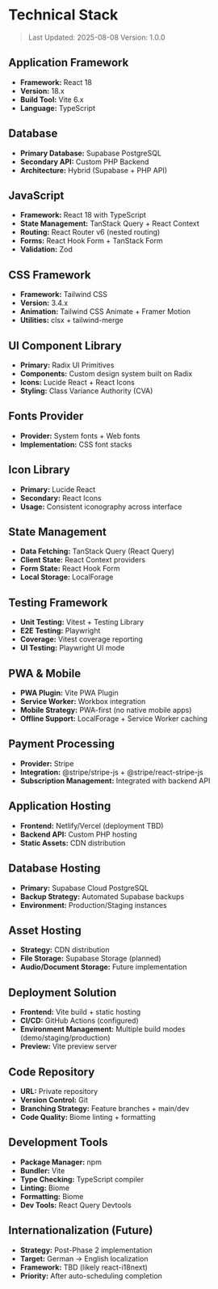 # Technical Stack

> Last Updated: 2025-08-08
> Version: 1.0.0

## Application Framework

- **Framework:** React 18
- **Version:** 18.x
- **Build Tool:** Vite 6.x
- **Language:** TypeScript

## Database

- **Primary Database:** Supabase PostgreSQL
- **Secondary API:** Custom PHP Backend
- **Architecture:** Hybrid (Supabase + PHP API)

## JavaScript

- **Framework:** React 18 with TypeScript
- **State Management:** TanStack Query + React Context
- **Routing:** React Router v6 (nested routing)
- **Forms:** React Hook Form + TanStack Form
- **Validation:** Zod

## CSS Framework

- **Framework:** Tailwind CSS
- **Version:** 3.4.x
- **Animation:** Tailwind CSS Animate + Framer Motion
- **Utilities:** clsx + tailwind-merge

## UI Component Library

- **Primary:** Radix UI Primitives
- **Components:** Custom design system built on Radix
- **Icons:** Lucide React + React Icons
- **Styling:** Class Variance Authority (CVA)

## Fonts Provider

- **Provider:** System fonts + Web fonts
- **Implementation:** CSS font stacks

## Icon Library

- **Primary:** Lucide React
- **Secondary:** React Icons
- **Usage:** Consistent iconography across interface

## State Management

- **Data Fetching:** TanStack Query (React Query)
- **Client State:** React Context providers
- **Form State:** React Hook Form
- **Local Storage:** LocalForage

## Testing Framework

- **Unit Testing:** Vitest + Testing Library
- **E2E Testing:** Playwright
- **Coverage:** Vitest coverage reporting
- **UI Testing:** Playwright UI mode

## PWA & Mobile

- **PWA Plugin:** Vite PWA Plugin
- **Service Worker:** Workbox integration
- **Mobile Strategy:** PWA-first (no native mobile apps)
- **Offline Support:** LocalForage + Service Worker caching

## Payment Processing

- **Provider:** Stripe
- **Integration:** @stripe/stripe-js + @stripe/react-stripe-js
- **Subscription Management:** Integrated with backend API

## Application Hosting

- **Frontend:** Netlify/Vercel (deployment TBD)
- **Backend API:** Custom PHP hosting
- **Static Assets:** CDN distribution

## Database Hosting

- **Primary:** Supabase Cloud PostgreSQL
- **Backup Strategy:** Automated Supabase backups
- **Environment:** Production/Staging instances

## Asset Hosting

- **Strategy:** CDN distribution
- **File Storage:** Supabase Storage (planned)
- **Audio/Document Storage:** Future implementation

## Deployment Solution

- **Frontend:** Vite build + static hosting
- **CI/CD:** GitHub Actions (configured)
- **Environment Management:** Multiple build modes (demo/staging/production)
- **Preview:** Vite preview server

## Code Repository

- **URL:** Private repository
- **Version Control:** Git
- **Branching Strategy:** Feature branches + main/dev
- **Code Quality:** Biome linting + formatting

## Development Tools

- **Package Manager:** npm
- **Bundler:** Vite
- **Type Checking:** TypeScript compiler
- **Linting:** Biome
- **Formatting:** Biome
- **Dev Tools:** React Query Devtools

## Internationalization (Future)

- **Strategy:** Post-Phase 2 implementation
- **Target:** German → English localization
- **Framework:** TBD (likely react-i18next)
- **Priority:** After auto-scheduling completion